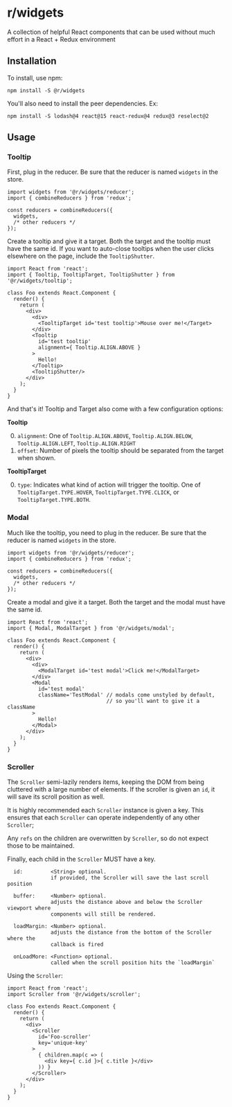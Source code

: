 # r/widgets
A collection of helpful React components that can be used without much effort in a React + Redux environment

## Installation
To install, use npm:

`npm install -S @r/widgets`

You'll also need to install the peer dependencies. Ex:

`npm install -S lodash@4 react@15 react-redux@4 redux@3 reselect@2`

## Usage
### Tooltip
First, plug in the reducer. Be sure that the reducer is named `widgets` in the store.
```es6
import widgets from '@r/widgets/reducer';
import { combineReducers } from 'redux';

const reducers = combineReducers({
  widgets,
  /* other reducers */
});
```

Create a tooltip and give it a target. Both the target and the tooltip must have the same id. If you want to auto-close tooltips when the user clicks elsewhere on the page, include the `TooltipShutter`.
```es6
import React from 'react';
import { Tooltip, TooltipTarget, TooltipShutter } from '@r/widgets/tooltip';

class Foo extends React.Component {
  render() {
    return (
      <div>
        <div>
          <TooltipTarget id='test tooltip'>Mouse over me!</Target>
        </div>
        <Tooltip
          id='test tooltip'
          alignment={ Tooltip.ALIGN.ABOVE }
        >
          Hello!
        </Tooltip>
        <TooltipShutter/>
      </div>
    );
  }
}
```

And that's it! Tooltip and Target also come with a few configuration options:

**Tooltip**

0. `alignment`: One of `Tooltip.ALIGN.ABOVE`, `Tooltip.ALIGN.BELOW`, `Tooltip.ALIGN.LEFT`, `Tooltip.ALIGN.RIGHT`
0. `offset`: Number of pixels the tooltip should be separated from the target when shown.

**TooltipTarget**

0. `type`: Indicates what kind of action will trigger the tooltip. One of `TooltipTarget.TYPE.HOVER`, `TooltipTarget.TYPE.CLICK`, or `TooltipTarget.TYPE.BOTH`.

### Modal
Much like the tooltip, you need to plug in the reducer. Be sure that the reducer is named `widgets` in the store.
```es6
import widgets from '@r/widgets/reducer';
import { combineReducers } from 'redux';

const reducers = combineReducers({
  widgets,
  /* other reducers */
});
```

Create a modal and give it a target. Both the target and the modal must have the same id.
```es6
import React from 'react';
import { Modal, ModalTarget } from '@r/widgets/modal';

class Foo extends React.Component {
  render() {
    return (
      <div>
        <div>
          <ModalTarget id='test modal'>Click me!</ModalTarget>
        </div>
        <Modal
          id='test modal'
          className='TestModal' // modals come unstyled by default,
                                // so you'll want to give it a className
        >
          Hello!
        </Modal>
      </div>
    );
  }
}
```

### Scroller
The `Scroller` semi-lazily renders items, keeping the DOM from being cluttered with a large number of elements. If the scroller is given an `id`, it will save its scroll position as well.

It is highly recommended each `Scroller` instance is given a key. This ensures that each `Scroller` can operate independently of any other `Scroller`;

Any `refs` on the children are overwritten by `Scroller`, so do not expect those to be maintained.

Finally, each child in the `Scroller` MUST have a key.

```es6
  id:         <String> optional.
              if provided, the Scroller will save the last scroll position

  buffer:     <Number> optional.
              adjusts the distance above and below the Scroller viewport where
              components will still be rendered.

  loadMargin: <Number> optional.
              adjusts the distance from the bottom of the Scroller where the
              callback is fired

  onLoadMore: <Function> optional.
              called when the scroll position hits the `loadMargin`
```

Using the `Scroller`:
```es6
import React from 'react';
import Scroller from '@r/widgets/scroller';

class Foo extends React.Component {
  render() {
    return (
      <div>
        <Scroller
          id='Foo-scroller'
          key='unique-key'
        >
          { children.map(c => (
            <div key={ c.id }>{ c.title }</div>
          )) }
        </Scroller>
      </div>
    );
  }
}
```
